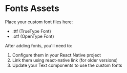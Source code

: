 # Fonts Assets

Place your custom font files here:

- .ttf (TrueType Font)
- .otf (OpenType Font)

After adding fonts, you'll need to:

1. Configure them in your React Native project
2. Link them using react-native link (for older versions)
3. Update your Text components to use the custom fonts
